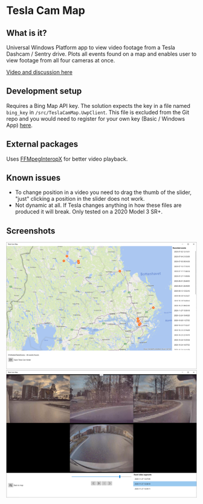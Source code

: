 # Tesla Cam Map
## What is it?
Universal Windows Platform app to view video footage from a Tesla Dashcam / Sentry drive. Plots all events found on a map and enables user to view footage from all four cameras at once.

[Video and discussion here](https://www.reddit.com/r/teslamotors/comments/lxzhv4/i_put_together_a_windows_tesla_cam_viewer_app/)

## Development setup
Requires a Bing Map API key. The solution expects the key in a file named `bing_key` in `/src/TeslaCamMap.UwpClient`. This file is excluded from the Git repo and you would need to register for your own key (Basic / Windows App) [here](https://www.microsoft.com/en-us/maps/create-a-bing-maps-key).

## External packages
Uses [FFMpegInteropX](https://github.com/ffmpeginteropx/FFmpegInteropX) for better video playback.

## Known issues
* To change position in a video you need to drag the thumb of the slider, "just" clicking a position in the slider does not work.
* Not dynamic at all. If Tesla changes anything in how these files are produced it will break. Only tested on a 2020 Model 3 SR+.

## Screenshots
![how to start game](https://github.com/grankko/TeslaCamMap/raw/main/screenshot_map.png)
![how to start game](https://github.com/grankko/TeslaCamMap/raw/main/screenshot_video.png)
